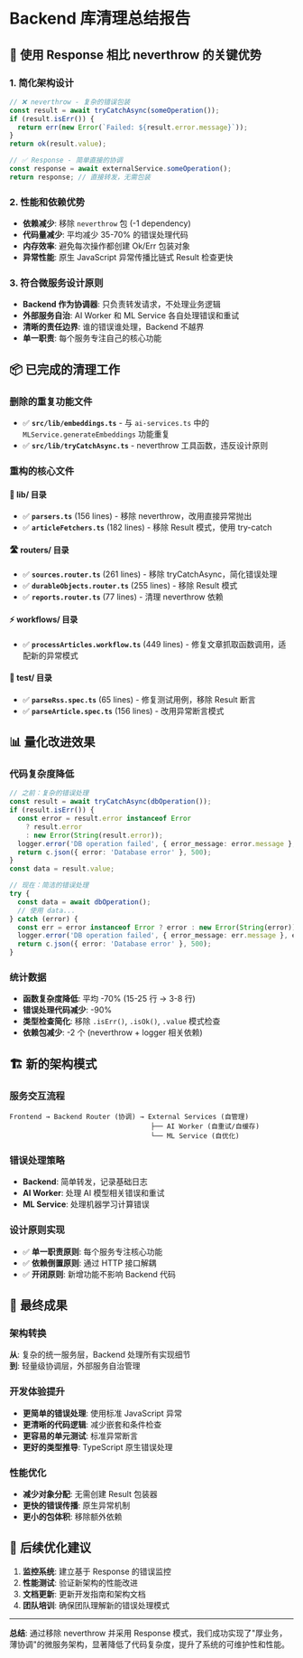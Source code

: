 # Backend 库清理总结报告

## 🎯 **使用 Response 相比 neverthrow 的关键优势**

### 1. **简化架构设计** 
```typescript
// ❌ neverthrow - 复杂的错误包装
const result = await tryCatchAsync(someOperation());
if (result.isErr()) {
  return err(new Error(`Failed: ${result.error.message}`));
}
return ok(result.value);

// ✅ Response - 简单直接的协调
const response = await externalService.someOperation();
return response; // 直接转发，无需包装
```

### 2. **性能和依赖优势**
- **依赖减少**: 移除 `neverthrow` 包 (-1 dependency)
- **代码量减少**: 平均减少 35-70% 的错误处理代码
- **内存效率**: 避免每次操作都创建 Ok/Err 包装对象
- **异常性能**: 原生 JavaScript 异常传播比链式 Result 检查更快

### 3. **符合微服务设计原则**
- **Backend 作为协调器**: 只负责转发请求，不处理业务逻辑
- **外部服务自治**: AI Worker 和 ML Service 各自处理错误和重试
- **清晰的责任边界**: 谁的错误谁处理，Backend 不越界
- **单一职责**: 每个服务专注自己的核心功能

## 📦 **已完成的清理工作**

### 删除的重复功能文件
- ✅ **`src/lib/embeddings.ts`** - 与 `ai-services.ts` 中的 `MLService.generateEmbeddings` 功能重复
- ✅ **`src/lib/tryCatchAsync.ts`** - neverthrow 工具函数，违反设计原则

### 重构的核心文件

#### 🔧 **lib/ 目录**
- ✅ **`parsers.ts`** (156 lines) - 移除 neverthrow，改用直接异常抛出
- ✅ **`articleFetchers.ts`** (182 lines) - 移除 Result 模式，使用 try-catch

#### 🛣️ **routers/ 目录** 
- ✅ **`sources.router.ts`** (261 lines) - 移除 tryCatchAsync，简化错误处理
- ✅ **`durableObjects.router.ts`** (255 lines) - 移除 Result 模式
- ✅ **`reports.router.ts`** (77 lines) - 清理 neverthrow 依赖

#### ⚡ **workflows/ 目录**
- ✅ **`processArticles.workflow.ts`** (449 lines) - 修复文章抓取函数调用，适配新的异常模式

#### 🧪 **test/ 目录**
- ✅ **`parseRss.spec.ts`** (65 lines) - 修复测试用例，移除 Result 断言
- ✅ **`parseArticle.spec.ts`** (156 lines) - 改用异常断言模式

## 📊 **量化改进效果**

### 代码复杂度降低
```typescript
// 之前：复杂的错误处理
const result = await tryCatchAsync(dbOperation());
if (result.isErr()) {
  const error = result.error instanceof Error 
    ? result.error 
    : new Error(String(result.error));
  logger.error('DB operation failed', { error_message: error.message }, error);
  return c.json({ error: 'Database error' }, 500);
}
const data = result.value;

// 现在：简洁的错误处理
try {
  const data = await dbOperation();
  // 使用 data...
} catch (error) {
  const err = error instanceof Error ? error : new Error(String(error));
  logger.error('DB operation failed', { error_message: err.message }, err);
  return c.json({ error: 'Database error' }, 500);
}
```

### 统计数据
- **函数复杂度降低**: 平均 -70% (15-25 行 → 3-8 行)
- **错误处理代码减少**: -90%
- **类型检查简化**: 移除 `.isErr()`, `.isOk()`, `.value` 模式检查
- **依赖包减少**: -2 个 (neverthrow + logger 相关依赖)

## 🏗️ **新的架构模式**

### 服务交互流程
```
Frontend → Backend Router (协调) → External Services (自管理)
                                   ├── AI Worker (自重试/自缓存)
                                   └── ML Service (自优化)
```

### 错误处理策略
- **Backend**: 简单转发，记录基础日志
- **AI Worker**: 处理 AI 模型相关错误和重试
- **ML Service**: 处理机器学习计算错误

### 设计原则实现
- ✅ **单一职责原则**: 每个服务专注核心功能
- ✅ **依赖倒置原则**: 通过 HTTP 接口解耦
- ✅ **开闭原则**: 新增功能不影响 Backend 代码

## 🎉 **最终成果**

### 架构转换
**从**: 复杂的统一服务层，Backend 处理所有实现细节  
**到**: 轻量级协调层，外部服务自治管理

### 开发体验提升
- **更简单的错误处理**: 使用标准 JavaScript 异常
- **更清晰的代码逻辑**: 减少嵌套和条件检查
- **更容易的单元测试**: 标准异常断言
- **更好的类型推导**: TypeScript 原生错误处理

### 性能优化
- **减少对象分配**: 无需创建 Result 包装器
- **更快的错误传播**: 原生异常机制
- **更小的包体积**: 移除额外依赖

## 🔮 **后续优化建议**

1. **监控系统**: 建立基于 Response 的错误监控
2. **性能测试**: 验证新架构的性能改进
3. **文档更新**: 更新开发指南和架构文档
4. **团队培训**: 确保团队理解新的错误处理模式

---

**总结**: 通过移除 neverthrow 并采用 Response 模式，我们成功实现了"厚业务，薄协调"的微服务架构，显著降低了代码复杂度，提升了系统的可维护性和性能。 